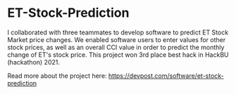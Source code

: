 # ET-Stock-Prediction

I collaborated with three teammates to develop software to predict ET Stock Market price changes. 
We enabled software users to enter values for other stock prices, 
as well as an overall CCI value in order to predict the monthly change of ET's stock price. 
This project won 3rd place best hack in HackBU (hackathon) 2021.

Read more about the project here:
https://devpost.com/software/et-stock-prediction
